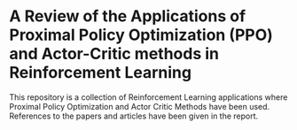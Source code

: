 # A Review of the Applications of Proximal Policy Optimization (PPO) and Actor-Critic methods in Reinforcement Learning
This repository is a collection of Reinforcement Learning applications where Proximal Policy Optimization and Actor Critic Methods have been used.
References to the papers and articles have been given in the report.
